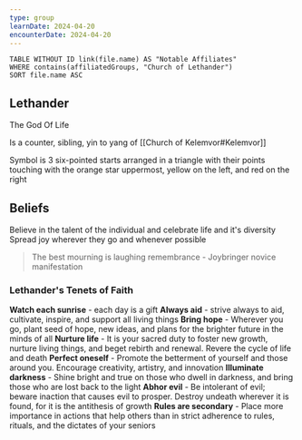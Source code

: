 ```yaml
---
type: group
learnDate: 2024-04-20
encounterDate: 2024-04-20
---
```

```dataview
TABLE WITHOUT ID link(file.name) AS "Notable Affiliates"
WHERE contains(affiliatedGroups, "Church of Lethander")
SORT file.name ASC
```

## Lethander
The God Of Life

Is a counter, sibling, yin to yang of [[Church of Kelemvor#Kelemvor]]

Symbol is 3 six-pointed starts arranged in a triangle with their points touching with the orange star uppermost, yellow on the left, and red on the right
## Beliefs
Believe in the talent of the individual and celebrate life and it's diversity
Spread joy wherever they go and whenever possible

> The best mourning is laughing remembrance
\- Joybringer novice manifestation

### Lethander's Tenets of Faith
**Watch each sunrise** - each day is a gift
**Always aid** - strive always to aid, cultivate, inspire, and support all living things
**Bring hope** - Wherever you go, plant seed of hope, new ideas, and plans for the brighter future in the minds of all
**Nurture life** - It is your sacred duty to foster new growth, nurture living things, and beget rebirth and renewal. Revere the cycle of life and death
**Perfect oneself** - Promote the betterment of yourself and those around you. Encourage creativity, artistry, and innovation
**Illuminate darkness** - Shine bright and true on those who dwell in darkness, and bring those who are lost back to the light
**Abhor evil** - Be intolerant of evil; beware inaction that causes evil to prosper. Destroy undeath wherever it is found, for it is the antithesis of growth
**Rules are secondary** - Place more importance in actions that help others than in strict adherence to rules, rituals, and the dictates of your seniors